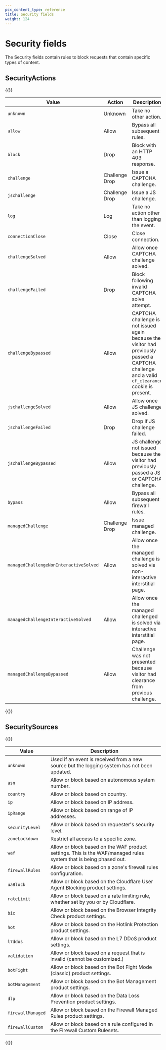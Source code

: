 ```yaml
---
pcx_content_type: reference
title: Security fields
weight: 124
---
```


# Security fields

The Security fields contain rules to block requests that contain specific types of content.

## SecurityActions

{{<table-wrap>}}

| Value                                  | Action         | Description                                                                                  |
| -------------------------------------- | -------------- | -------------------------------------------------------------------------------------------- |
| `unknown`                              | Unknown        | Take no other action.                                                                        |
| `allow`                                | Allow          | Bypass all subsequent rules.                                                                 |
| `block`                                | Drop           | Block with an HTTP 403 response.                                                             |
| `challenge`                            | Challenge Drop | Issue a CAPTCHA challenge.                                                                   |
| `jschallenge`                          | Challenge Drop | Issue a JS challenge.                                                                        |
| `log`                                  | Log            | Take no action other than logging the event.                                                 |
| `connectionClose`                      | Close          | Close connection.                                                                            |
| `challengeSolved`                      | Allow          | Allow once CAPTCHA challenge solved.                                                         |
| `challengeFailed`                      | Drop           | Block following invalid CAPTCHA solve attempt.                                               |
| `challengeBypassed`                    | Allow          | CAPTCHA challenge is not issued again because the visitor had previously passed a CAPTCHA challenge and a valid `cf_clearance` cookie is present.  |
| `jschallengeSolved`                    | Allow          | Allow once JS challenge solved.                                                              |
| `jschallengeFailed`                    | Drop           | Drop if JS challenge failed.                                                                 |
| `jschallengeBypassed`                  | Allow          | JS challenge not issued because the visitor had previously passed a JS or CAPTCHA challenge. |
| `bypass`                               | Allow          | Bypass all subsequent firewall rules.                                                        |
| `managedChallenge`                     | Challenge Drop | Issue managed challenge.                                                                     |
| `managedChallengeNonInteractiveSolved` | Allow          | Allow once the managed challenge is solved via non-interactive interstitial page.            |
| `managedChallengeInteractiveSolved`    | Allow          | Allow once the managed challenged is solved via interactive interstitial page.               |
| `managedChallengeBypassed`             | Allow          | Challenge was not presented because visitor had clearance from previous challenge.           |

{{</table-wrap>}}

## SecuritySources

{{<table-wrap>}}

| Value             | Description                                                                                                      |
| ----------------- | ---------------------------------------------------------------------------------------------------------------- |
| `unknown`         | Used if an event is received from a new source but the logging system has not been updated.                      |
| `asn`             | Allow or block based on autonomous system number.                                                                |
| `country`         | Allow or block based on country.                                                                                 |
| `ip`              | Allow or block based on IP address.                                                                              |
| `ipRange`         | Allow or block based on range of IP addresses.                                                                   |
| `securityLevel`   | Allow or block based on requester's security level.                                                              |
| `zoneLockdown`    | Restrict all access to a specific zone.                                                                          |
| `waf`             | Allow or block based on the WAF product settings. This is the WAF/managed rules system that is being phased out. |
| `firewallRules`   | Allow or block based on a zone's firewall rules configuration.                                                   |
| `uaBlock`         | Allow or block based on the Cloudflare User Agent Blocking product settings.                                     |
| `rateLimit`       | Allow or block based on a rate limiting rule, whether set by you or by Cloudflare.                               |
| `bic`             | Allow or block based on the Browser Integrity Check product settings.                                            |
| `hot`             | Allow or block based on the Hotlink Protection product settings.                                                 |
| `l7ddos`          | Allow or block based on the L7 DDoS product settings.                                                            |
| `validation`      | Allow or block based on a request that is invalid (cannot be customized.)                                        |
| `botFight`        | Allow or block based on the Bot Fight Mode (classic) product settings.                                           |
| `botManagement`   | Allow or block based on the Bot Management product settings.                                                     |
| `dlp`             | Allow or block based on the Data Loss Prevention product settings.                                               |
| `firewallManaged` | Allow or block based on the Firewall Managed Rules product settings.                                             |
| `firewallCustom`  | Allow or block based on a rule configured in the Firewall Custom Rulesets.                                       |

{{</table-wrap>}}
